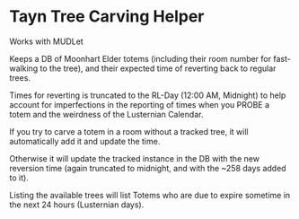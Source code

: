 # Tayn Tree Carving Helper

Works with MUDLet

Keeps a DB of Moonhart Elder totems (including their room number for fast-walking to the tree), and their expected time of reverting back to regular trees.

Times for reverting is truncated to the RL-Day (12:00 AM, Midnight) to help account for imperfections in the reporting of times when you PROBE a totem and the weirdness of the Lusternian Calendar.

If you try to carve a totem in a room without a tracked tree, it will automatically add it and update the time.

Otherwise it will update the tracked instance in the DB with the new reversion time (again truncated to midnight, and with the ~258 days added to it).

Listing the available trees will list Totems who are due to expire sometime in the next 24 hours (Lusternian days).

